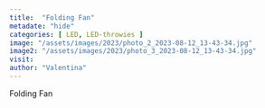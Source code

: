 ```yaml
---
title:  "Folding Fan"
metadate: "hide"
categories: [ LED, LED-throwies ]
image: "/assets/images/2023/photo_2_2023-08-12_13-43-34.jpg"
image2: "/assets/images/2023/photo_3_2023-08-12_13-43-34.jpg"
visit:
author: "Valentina"
---
```


Folding Fan